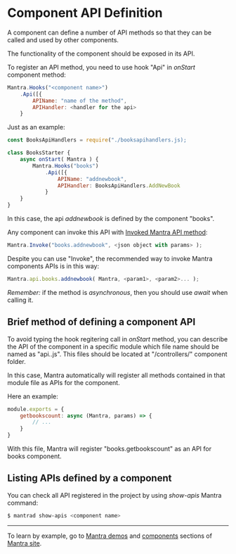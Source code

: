 # Component API Definition

A component can define a number of API methods so that they can be called and used by other components.

The functionality of the component should be exposed in its API.

To register an API method, you need to use hook "Api" in *onStart* component method:

```js
Mantra.Hooks("<component name>")
    .Api([{
        APIName: "name of the method",
        APIHandler: <handler for the api>
    }
```

Just as an example:

```js
const BooksApiHandlers = require("./booksapihandlers.js);

class BooksStarter {
    async onStart( Mantra ) {
        Mantra.Hooks("books")
            .Api([{
                APIName: "addnewbook",
                APIHandler: BooksApiHandlers.AddNewBook
            }
    }
}
```

In this case, the api *addnewbook* is defined by the component "books".

Any component can invoke this API with [Invoked Mantra API method](/docs/33-mantra-API-reference.md#mantraapi.invoke):

```js
Mantra.Invoke("books.addnewbook", <json object with params> );
```

Despite you can use "Invoke", the recommended way to invoke Mantra components APIs is in this way:

```js
Mantra.api.books.addnewbook( Mantra, <param1>, <param2>... );
```

*Remember:* if the method is *asynchronous*, then you should use *await* when calling it.

## Brief method of defining a component API

To avoid typing the hook regitering call in *onStart* method, you can describe the API of the component in a specific module which file name should be named as "api.<component name>.js". This files should be located at "/controllers/" component folder.

In this case, Mantra automatically will register all methods contained in that module file as APIs for the component.

Here an example:

```js api.books.js
module.exports = {
    getbookscount: async (Mantra, params) => {
        // ...
    }   
}
```

With this file, Mantra will register "books.getbookscount" as an API for books component.

## Listing APIs defined by a component

You can check all API registered in the project by using *show-apis* Mantra command:

```bash
$ mantrad show-apis <component name>
```

***
To learn by example, go to [Mantra demos](https://www.mantrajs.com/mantrademos/showall) and [components](https://www.mantrajs.com/marketplacecomponent/components) sections of [Mantra site](https://www.mantrajs.com).